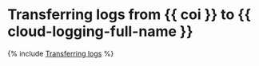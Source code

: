 # Transferring logs from {{ coi }} to {{ cloud-logging-full-name }}

{% include [Transferring logs](../../_tutorials/containers/coi-fluent-bit-logging.md) %}